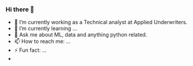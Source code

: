 ### Hi there 👋

- 🔭 I’m currently working as a Technical analyst at Applied Underwriters.
- 🌱 I’m currently learning ...
- 💬 Ask me about ML, data and anything python related.
- 📫 How to reach me: ...
- ⚡ Fun fact: ...
- 
<!--
**msjithin/msjithin** is a ✨ _special_ ✨ repository because its `README.md` (this file) appears on your GitHub profile.

Here are some ideas to get you started:

- 🔭 I’m currently working on ...
- 🌱 I’m currently learning ...
- 👯 I’m looking to collaborate on ...
- 🤔 I’m looking for help with ...
- 💬 Ask me about ...
- 📫 How to reach me: ...
- 😄 Pronouns: ...
- ⚡ Fun fact: ...
-->

